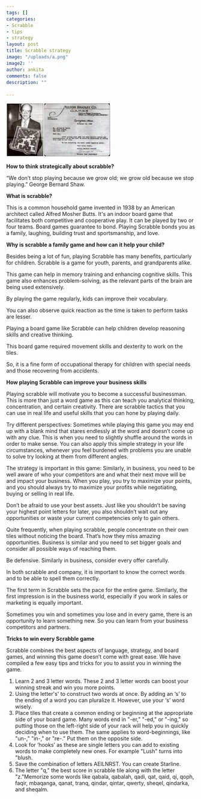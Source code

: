 ```yaml
---
tags: []
categories:
- Scrabble
- tips
- strategy
layout: post
title: Scrabble strategy
image: "/uploads/a.png"
image2: ''
author: ankita
comments: false
description: ""

---
```

![](/uploads/alfred-1.jpg)

**How to think strategically about scrabble?**

“We don’t stop playing because we grow old; we grow old because we stop playing.” George Bernard Shaw.

**What is scrabble?**

This is a common household game invented in 1938 by an American architect called Alfred Mosher Butts. It's an indoor board game that facilitates both competitive and cooperative play. It can be played by two or four teams. Board games guarantee to bond. Playing Scrabble bonds you as a family, laughing, building trust and sportsmanship, and love.

**Why is scrabble a family game and how can it help your child?**

Besides being a lot of fun, playing Scrabble has many benefits, particularly for children. Scrabble is a game for youth, parents, and grandparents alike.

This game can help in memory training and enhancing cognitive skills. This game also enhances problem-solving, as the relevant parts of the brain are being used extensively.

By playing the game regularly, kids can improve their vocabulary.

You can also observe quick reaction as the time is taken to perform tasks are lesser.

Playing a board game like Scrabble can help children develop reasoning skills and creative thinking.

This board game required movement skills and dexterity to work on the tiles.

So, it is a fine form of occupational therapy for children with special needs and those recovering from accidents.

**How playing Scrabble can improve your business skills**

Playing scrabble will motivate you to become a successful businessman. This is more than just a word game as this can teach you analytical thinking, concentration, and certain creativity. There are scrabble tactics that you can use in real life and useful skills that you can hone by playing daily.

Try different perspectives: Sometimes while playing this game you may end up with a blank mind that stares endlessly at the word and doesn’t come up with any clue. This is when you need to slightly shuffle around the words in order to make sense. You can also apply this simple strategy in your life circumstances, whenever you feel burdened with problems you are unable to solve try looking at them from different angles.

The strategy is important in this game: Similarly, in business, you need to be well aware of who your competitors are and what their next move will be and impact your business. When you play, you try to maximize your points, and you should always try to maximize your profits while negotiating, buying or selling in real life.

Don’t be afraid to use your best assets. Just like you shouldn’t be saving your highest point letters for later, you also shouldn’t wait out any opportunities or waste your current competencies only to gain others.

Quite frequently, when playing scrabble, people concentrate on their own tiles without noticing the board. That’s how they miss amazing opportunities. Business is similar and you need to set bigger goals and consider all possible ways of reaching them.

Be defensive. Similarly in business, consider every offer carefully.

In both scrabble and company, it is important to know the correct words and to be able to spell them correctly.

The first term in Scrabble sets the pace for the entire game. Similarly, the first impression is in the business world, especially if you work in sales or marketing is equally important.

Sometimes you win and sometimes you lose and in every game, there is an opportunity to learn something new. So you can learn from your business competitors and partners.

**Tricks to win every Scrabble game**

Scrabble combines the best aspects of language, strategy, and board games, and winning this game doesn’t come with great ease. We have compiled a few easy tips and tricks for you to assist you in winning the game.

1. Learn 2 and 3 letter words. These 2 and 3 letter words can boost your winning streak and win you more points.
2. Using the letter's' to construct two words at once. By adding an ‘s’ to the ending of a word you can pluralize it. However, use your ‘s’ word wisely.
3. Place tiles that create a common ending or beginning at the appropriate side of your board game. Many words end in "-er," "-ed," or "-ing," so putting those on the left-right side of your rack will help you in quickly deciding when to use them. The same applies to word-beginnings, like "un-," "in-," or "re-." Put them on the opposite side.
4. Look for ‘hooks’ as these are single letters you can add to existing words to make completely new ones. For example "Lush" turns into "blush.
5. Save the combination of letters AEILNRST. You can create Starline.
6. The letter "q," the best score in scrabble tile along with the letter "z."Memorize some words like qabala, qabalah, qadi, qat, qaid, qi, qoph, faqir, mbaqanga, qanat, tranq, qindar, qintar, qwerty, sheqel, qindarka, and sheqalm.